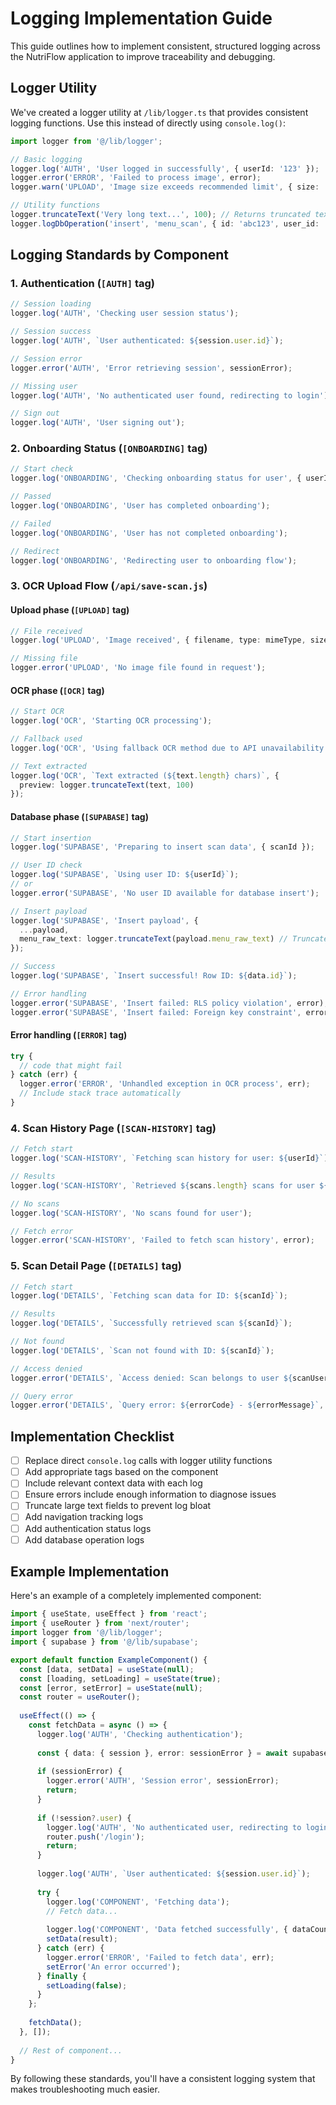 # Logging Implementation Guide

This guide outlines how to implement consistent, structured logging across the NutriFlow application to improve traceability and debugging.

## Logger Utility

We've created a logger utility at `/lib/logger.ts` that provides consistent logging functions. Use this instead of directly using `console.log()`:

```typescript
import logger from '@/lib/logger';

// Basic logging
logger.log('AUTH', 'User logged in successfully', { userId: '123' });
logger.error('ERROR', 'Failed to process image', error);
logger.warn('UPLOAD', 'Image size exceeds recommended limit', { size: '5MB' });

// Utility functions
logger.truncateText('Very long text...', 100); // Returns truncated text with "..."
logger.logDbOperation('insert', 'menu_scan', { id: 'abc123', user_id: '456' });
```

## Logging Standards by Component

### 1. Authentication (`[AUTH]` tag)
```typescript
// Session loading
logger.log('AUTH', 'Checking user session status');

// Session success
logger.log('AUTH', `User authenticated: ${session.user.id}`);

// Session error
logger.error('AUTH', 'Error retrieving session', sessionError);

// Missing user
logger.log('AUTH', 'No authenticated user found, redirecting to login');

// Sign out
logger.log('AUTH', 'User signing out');
```

### 2. Onboarding Status (`[ONBOARDING]` tag)
```typescript
// Start check
logger.log('ONBOARDING', 'Checking onboarding status for user', { userId });

// Passed
logger.log('ONBOARDING', 'User has completed onboarding');

// Failed
logger.log('ONBOARDING', 'User has not completed onboarding');

// Redirect
logger.log('ONBOARDING', 'Redirecting user to onboarding flow');
```

### 3. OCR Upload Flow (`/api/save-scan.js`)

#### Upload phase (`[UPLOAD]` tag)
```typescript
// File received
logger.log('UPLOAD', 'Image received', { filename, type: mimeType, size: fileSize });

// Missing file
logger.error('UPLOAD', 'No image file found in request');
```

#### OCR phase (`[OCR]` tag)
```typescript
// Start OCR
logger.log('OCR', 'Starting OCR processing');

// Fallback used
logger.log('OCR', 'Using fallback OCR method due to API unavailability');

// Text extracted
logger.log('OCR', `Text extracted (${text.length} chars)`, { 
  preview: logger.truncateText(text, 100) 
});
```

#### Database phase (`[SUPABASE]` tag)
```typescript
// Start insertion
logger.log('SUPABASE', 'Preparing to insert scan data', { scanId });

// User ID check
logger.log('SUPABASE', `Using user ID: ${userId}`);
// or
logger.error('SUPABASE', 'No user ID available for database insert');

// Insert payload
logger.log('SUPABASE', 'Insert payload', {
  ...payload,
  menu_raw_text: logger.truncateText(payload.menu_raw_text) // Truncate long text
});

// Success
logger.log('SUPABASE', `Insert successful! Row ID: ${data.id}`);

// Error handling
logger.error('SUPABASE', 'Insert failed: RLS policy violation', error);
logger.error('SUPABASE', 'Insert failed: Foreign key constraint', error);
```

#### Error handling (`[ERROR]` tag)
```typescript
try {
  // code that might fail
} catch (err) {
  logger.error('ERROR', 'Unhandled exception in OCR process', err);
  // Include stack trace automatically
}
```

### 4. Scan History Page (`[SCAN-HISTORY]` tag)
```typescript
// Fetch start
logger.log('SCAN-HISTORY', `Fetching scan history for user: ${userId}`);

// Results
logger.log('SCAN-HISTORY', `Retrieved ${scans.length} scans for user ${userId}`);

// No scans
logger.log('SCAN-HISTORY', 'No scans found for user');

// Fetch error
logger.error('SCAN-HISTORY', 'Failed to fetch scan history', error);
```

### 5. Scan Detail Page (`[DETAILS]` tag)
```typescript
// Fetch start
logger.log('DETAILS', `Fetching scan data for ID: ${scanId}`);

// Results
logger.log('DETAILS', `Successfully retrieved scan ${scanId}`);

// Not found
logger.log('DETAILS', `Scan not found with ID: ${scanId}`);

// Access denied
logger.error('DETAILS', `Access denied: Scan belongs to user ${scanUserId}, but current user is ${currentUserId}`);

// Query error
logger.error('DETAILS', `Query error: ${errorCode} - ${errorMessage}`, error);
```

## Implementation Checklist

- [ ] Replace direct `console.log` calls with logger utility functions
- [ ] Add appropriate tags based on the component
- [ ] Include relevant context data with each log
- [ ] Ensure errors include enough information to diagnose issues
- [ ] Truncate large text fields to prevent log bloat
- [ ] Add navigation tracking logs
- [ ] Add authentication status logs
- [ ] Add database operation logs

## Example Implementation

Here's an example of a completely implemented component:

```typescript
import { useState, useEffect } from 'react';
import { useRouter } from 'next/router';
import logger from '@/lib/logger';
import { supabase } from '@/lib/supabase';

export default function ExampleComponent() {
  const [data, setData] = useState(null);
  const [loading, setLoading] = useState(true);
  const [error, setError] = useState(null);
  const router = useRouter();
  
  useEffect(() => {
    const fetchData = async () => {
      logger.log('AUTH', 'Checking authentication');
      
      const { data: { session }, error: sessionError } = await supabase.auth.getSession();
      
      if (sessionError) {
        logger.error('AUTH', 'Session error', sessionError);
        return;
      }
      
      if (!session?.user) {
        logger.log('AUTH', 'No authenticated user, redirecting to login');
        router.push('/login');
        return;
      }
      
      logger.log('AUTH', `User authenticated: ${session.user.id}`);
      
      try {
        logger.log('COMPONENT', 'Fetching data');
        // Fetch data...
        
        logger.log('COMPONENT', 'Data fetched successfully', { dataCount: result.length });
        setData(result);
      } catch (err) {
        logger.error('ERROR', 'Failed to fetch data', err);
        setError('An error occurred');
      } finally {
        setLoading(false);
      }
    };
    
    fetchData();
  }, []);
  
  // Rest of component...
}
```

By following these standards, you'll have a consistent logging system that makes troubleshooting much easier. 